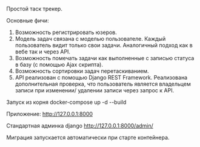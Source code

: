 Простой таск трекер. 

Основные фичи:
1) Возможность регистрировать юзеров.
2) Модель задач связана с моделью пользователе. Каждый пользователь видит только свои задачи. Аналогичный подход как в вебе так и через API.
3) Возможность помечать задачи как выполненные с записью статуса в базу (с помощью Ajax скрипта).
4) Возможность сортировки задач перетаскиванием.
5) API реализован с помощью Django REST Framework. Реализована дополнительная проверка, что пользователь является владельцем записи при изменении/ удалении записи через запрос к API. 

Запуск из корня
docker-compose up -d --build

Приложение: http://127.0.0.1:8000

Стандартная админка django http://127.0.0.1:8000/admin/

Миграция запускается автоматически при старте контейнера. 
